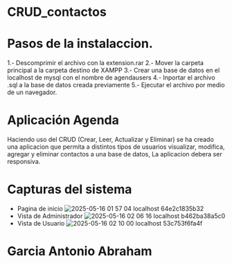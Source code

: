 # CRUD_contactos

# Pasos de la instalaccion.
1.- Descomprimir el archivo  con la extension.rar
2.- Mover la carpeta principal a la carpeta destino de XAMPP
3.- Crear una base de datos en el localhost de mysql con el nombre de agendausers
4.- Inportar el archivo .sql a la base de datos creada previamente
5.- Ejecutar el archivo por medio de un navegador.

# Aplicación Agenda
Haciendo uso del CRUD (Crear, Leer, Actualizar y Eliminar) se ha creado una aplicacion que permita a distintos tipos de usuarios visualizar, modifica, agregar y eliminar contactos a una base de datos, La aplicacion debera ser responsiva.

# Capturas del sistema
* Pagina de inicio
![2025-05-16 01 57 04 localhost 64e2c1835b32](https://github.com/user-attachments/assets/b685c0fc-4340-420e-bd79-a1dc714f3111)
* Vista de Administrador
![2025-05-16 02 06 16 localhost b462ba38a5c0](https://github.com/user-attachments/assets/8b221e3e-5d8c-413e-ab47-3f4cf902331f)
* Vista de Usuario
![2025-05-16 02 10 00 localhost 53c753f6fa4f](https://github.com/user-attachments/assets/b721f477-f275-476d-ace1-573f27173a67)


# Garcia Antonio Abraham
